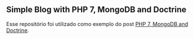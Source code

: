 ## Simple Blog with PHP 7, MongoDB and Doctrine

Esse repositório foi utilizado como exemplo do post [PHP 7, MongoDB and Doctrine](http://deoliveiralucas.github.io/php7-mongodb-doctrine/).